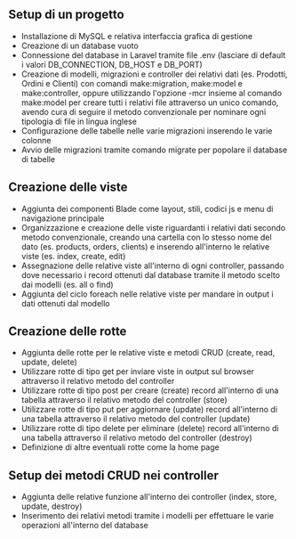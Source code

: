 ## Setup di un progetto

- Installazione di MySQL e relativa interfaccia grafica di gestione
- Creazione di un database vuoto
- Connessione del database in Laravel tramite file .env (lasciare di default i valori DB_CONNECTION, DB_HOST e DB_PORT)
- Creazione di modelli, migrazioni e controller dei relativi dati (es. Prodotti, Ordini e Clienti) con comandi make:migration, make:model e make:controller, oppure utilizzando l'opzione -mcr insieme al comando make:model per creare tutti i relativi file attraverso un unico comando, avendo cura di seguire il metodo convenzionale per nominare ogni tipologia di file in lingua inglese
- Configurazione delle tabelle nelle varie migrazioni inserendo le varie colonne
- Avvio delle migrazioni tramite comando migrate per popolare il database di tabelle

## Creazione delle viste

- Aggiunta dei componenti Blade come layout, stili, codici js e menu di navigazione principale
- Organizzazione e creazione delle viste riguardanti i relativi dati secondo metodo convenzionale, creando una cartella con lo stesso nome del dato (es. products, orders, clients) e inserendo all'interno le relative viste (es. index, create, edit)
- Assegnazione delle relative viste all'interno di ogni controller, passando dove necessario i record ottenuti dal database tramite il metodo scelto dai modelli (es. all o find)
- Aggiunta del ciclo foreach nelle relative viste per mandare in output i dati ottenuti dal modello

## Creazione delle rotte

- Aggiunta delle rotte per le relative viste e metodi CRUD (create, read, update, delete)
- Utilizzare rotte di tipo get per inviare viste in output sul browser attraverso il relativo metodo del controller
- Utilizzare rotte di tipo post per creare (create) record all'interno di una tabella attraverso il relativo metodo del controller (store)
- Utilizzare rotte di tipo put per aggiornare (update) record all'interno di una tabella attraverso il relativo metodo del controller (update)
- Utilizzare rotte di tipo delete per eliminare (delete) record all'interno di una tabella attraverso il relativo metodo del controller (destroy)
- Definizione di altre eventuali rotte come la home page

## Setup dei metodi CRUD nei controller

- Aggiunta delle relative funzione all'interno dei controller (index, store, update,  destroy)
- Inserimento dei relativi metodi tramite i modelli per effettuare le varie operazioni all'interno del database